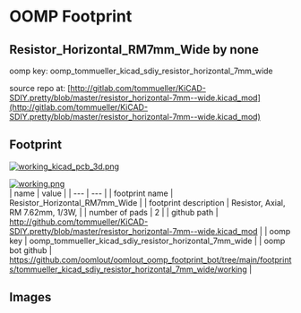 # OOMP Footprint  
## Resistor_Horizontal_RM7mm_Wide  by none  
  
oomp key: oomp_tommueller_kicad_sdiy_resistor_horizontal_7mm_wide  
  
source repo at: [http://gitlab.com/tommueller/KiCAD-SDIY.pretty/blob/master/resistor_horizontal-7mm--wide.kicad_mod](http://gitlab.com/tommueller/KiCAD-SDIY.pretty/blob/master/resistor_horizontal-7mm--wide.kicad_mod)  
## Footprint  
  
[![working_kicad_pcb_3d.png](working_kicad_pcb_3d_600.png)](working_kicad_pcb_3d.png)  
  
[![working.png](working_600.png)](working.png)  
| name | value | 
| --- | --- | 
| footprint name | Resistor_Horizontal_RM7mm_Wide | 
| footprint description | Resistor, Axial,  RM 7.62mm, 1/3W, | 
| number of pads | 2 | 
| github path | http://github.com/tommueller/KiCAD-SDIY.pretty/blob/master/resistor_horizontal-7mm--wide.kicad_mod | 
| oomp key | oomp_tommueller_kicad_sdiy_resistor_horizontal_7mm_wide | 
| oomp bot github | https://github.com/oomlout/oomlout_oomp_footprint_bot/tree/main/footprints/tommueller_kicad_sdiy_resistor_horizontal_7mm_wide/working | 
## Images  
